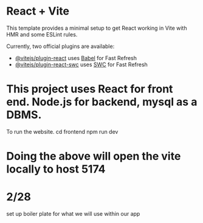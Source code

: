 # React + Vite

This template provides a minimal setup to get React working in Vite with HMR and some ESLint rules.

Currently, two official plugins are available:

- [@vitejs/plugin-react](https://github.com/vitejs/vite-plugin-react/blob/main/packages/plugin-react/README.md) uses [Babel](https://babeljs.io/) for Fast Refresh
- [@vitejs/plugin-react-swc](https://github.com/vitejs/vite-plugin-react-swc) uses [SWC](https://swc.rs/) for Fast Refresh

# This project uses React for front end. Node.js for backend, mysql as a DBMS.
To run the website. 
cd frontend
npm run dev
# Doing the above will open the vite locally to host 5174

# 2/28 
set up boiler plate for what we will use within our app


